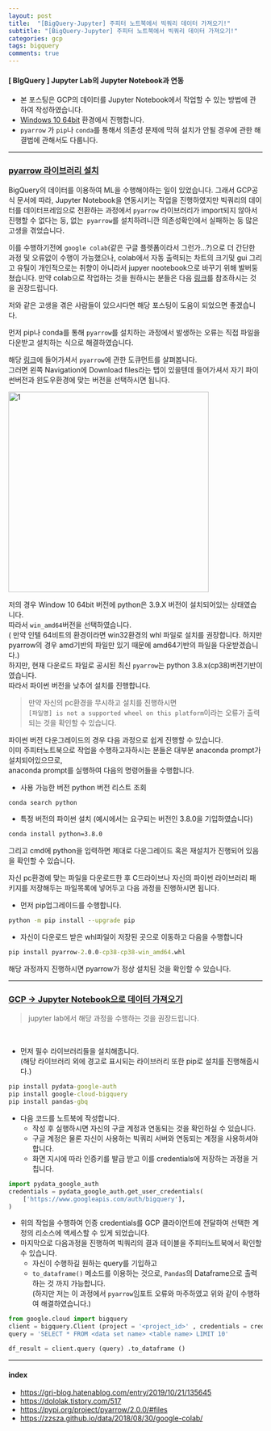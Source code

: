 ```yaml
---
layout: post
title:  "[BigQuery-Jupyter] 주피터 노트북에서 빅쿼리 데이터 가져오기!"
subtitle: "[BigQuery-Jupyter] 주피터 노트북에서 빅쿼리 데이터 가져오기!"
categories: gcp
tags: bigquery
comments: true
---
```

#### [ BIgQuery ] Jupyter Lab의 Jupyter Notebook과 연동
- 본 포스팅은 GCP의 데이터를 Jupyter Notebook에서 작업할 수 있는 방법에 관하여 작성하였습니다.
- <u>Windows 10 64bit</u> 환경에서 진행합니다.
- `pyarrow` 가 `pip`나 `conda`를 통해서 의존성 문제에 막혀 설치가 안될 경우에 관한 해결법에 관해서도  다룹니다.

---

### <u>pyarrow 라이브러리 설치</u>

BigQuery의 데이터를 이용하여 ML을 수행해야하는 일이 있었습니다.
그래서 GCP공식 문서에 따라, Jupyter Notebook을 연동시키는 작업을 진행하였지만 빅쿼리의 데이터를 데이터프레임으로 전환하는 과정에서 `pyarrow` 라이브러리가 import되지 않아서 진행할 수 없다는 둥, 없는` pyarrow`를 설치하려니깐 의존성확인에서 실패하는 둥 많은 고생을 겪었습니다. 

이를 수행하기전에 `google colab`(같은 구글 플렛폼이라서 그런가...?)으로 더 간단한 과정 및 오류없이 수행이 가능했으나, colab에서 자동 출력되는 차트의 크기및  gui 그리고 유틸이 개인적으로는 취향이 아니라서 jupyer nootebook으로 바꾸기 위해 발버둥 쳤습니다. 만약 colab으로 작업하는 것을 원하시는 분들은 다음 [링크](https://zzsza.github.io/data/2018/08/30/google-colab/)를 참조하시는 것을 권장드립니다.

저와 같은 고생을 겪은 사람들이 있으시다면 해당 포스팅이 도움이 되었으면 좋겠습니다.

먼저 pip나 conda를 통해 `pyarrow`를 설치하는 과정에서 발생하는 오류는 직접 파일을 다운받고 설치하는 식으로 해결하였습니다.

해당 [링크](https://pypi.org/project/pyarrow/2.0.0/#modal-close)에 들어가셔서 `pyarrow`에 관한 도큐먼트를 살펴봅니다.<br>그러면 왼쪽 Navigation에 Download files라는 탭이 있을텐데 들어가셔서 자기 파이썬버전과 윈도우환경에 맞는 버전을 선택하시면 됩니다.


<img width="397" alt="1" src="https://user-images.githubusercontent.com/53929665/97712071-487cfc80-1b01-11eb-9218-20f0bc728555.PNG">


저의 경우 Window 10 64bit 버전에 python은 3.9.X 버전이 설치되어있는 상태였습니다.<br>따라서 `win_amd64`버전을 선택하였습니다.<br>( 만약 인텔 64비트의 환경이라면 win32환경의 whl 파일로 설치를 권장합니다. 하지만 pyarrow의 경우 amd기반의 파일만 있기 때문에 amd64기반의 파일을 다운받겠습니다.)<br>
하지만, 현재 다운로드 파일로 공시된 최신 `pyarrow`는 python 3.8.x(cp38)버전기반이였습니다. <br>따라서 파이썬 버전을 낮추어 설치를 진행합니다.


> 만약 자신의 pc환경을 무시하고 설치를 진행하시면<br> `[파일명] is not a supported wheel on this platform`이라는 오류가 출력되는 것을 확인할 수 있습니다.


파이썬 버전 다운그레이드의 경우 다음 과정으로 쉽게 진행할 수 있습니다.<br>이미 주피터노트북으로 작업을 수행하고자하시는 분들은 대부분 anaconda prompt가 설치되어있으므로,<br>anaconda prompt를 실행하여 다음의 명령어들을 수행합니다.

- 사용 가능한 버전 python 버전 리스트 조회
```cmd
conda search python
```

- 특정 버전의 파이썬 설치 (예시에서는 요구되는 버전인 3.8.0을 기입하였습니다)
```cmd
conda install python=3.8.0
```

그리고 cmd에 python을 입력하면 제대로 다운그레이드 혹은 재설치가 진행되어 있음을 확인할 수 있습니다.

자신 pc환경에 맞는 파일을 다운로드한 후 C드라이브나 자신의 파이썬 라이브러리 패키지를 저장해두는 파일목록에 넣어두고 다음 과정을 진행하시면 됩니다.

- 먼저 pip업그레이드를 수행합니다.
```cmd
python -m pip install --upgrade pip
```

- 자신이 다운로드 받은 whl파일이 저장된 곳으로 이동하고 다음을 수행합니다
```cmd
pip install pyarrow-2.0.0-cp38-cp38-win_amd64.whl
```

해당 과정까지 진행하시면 pyarrow가 정상 설치된 것을 확인할 수 있습니다.

---

###  <u>GCP -> Jupyter Notebook으로 데이터 가져오기</u>

> jupyter lab에서 해당 과정을 수행하는 것을 권장드립니다.

<br>

- 먼저 필수 라이브러리들을 설치해줍니다.<br>(해당 라이브러리 외에 경고로 표시되는 라이브러리 또한 pip로 설치를 진행해줍시다.)
```cmd
pip install pydata-google-auth
pip install google-cloud-bigquery
pip install pandas-gbq
```


- 다음 코드를 노트북에 작성합니다.
	- 작성 후 실행하시면 자신의 구글 계정과 연동되는 것을 확인하실 수 있습니다.
	- 구글 계정은 물론 자신이 사용하는 빅쿼리 서버와 연동되는 계정을 사용하셔야 합니다.
	- 화면 지시에 따라 인증키를 발급 받고 이를 credentials에 저장하는 과정을 거칩니다.
```python
import pydata_google_auth
credentials = pydata_google_auth.get_user_credentials(
    ['https://www.googleapis.com/auth/bigquery'],
)
```

- 위의 작업을 수행하여 인증 credentials를 GCP 클라이언트에 전달하여 선택한 계정의 리소스에 액세스할 수 있게 되었습니다.
- 마지막으로 다음과정을 진행하여 빅쿼리의 결과 테이블을 주피터노트북에서 확인할 수 있습니다.
	- 자신이 수행하길 원하는 query를 기입하고
	- `to_dataframe()` 메소드를 이용하는 것으로, `Pandas`의 Dataframe으로 출력하는 것 까지 가능합니다.<br>(하지만 저는 이 과정에서 `pyarrow`임포트 오류와 마주하였고 위와 같이 수행하여 해결하였습니다.)

```python
from google.cloud import bigquery
client = bigquery.Client (project = '<project_id>' , credentials = credentials) 
query = 'SELECT * FROM <data set name> <table name> LIMIT 10' 

df_result = client.query (query) .to_dataframe ()
 ```



---
#### index
-  https://gri-blog.hatenablog.com/entry/2019/10/21/135645
- https://dololak.tistory.com/517
- https://pypi.org/project/pyarrow/2.0.0/#files
- https://zzsza.github.io/data/2018/08/30/google-colab/

